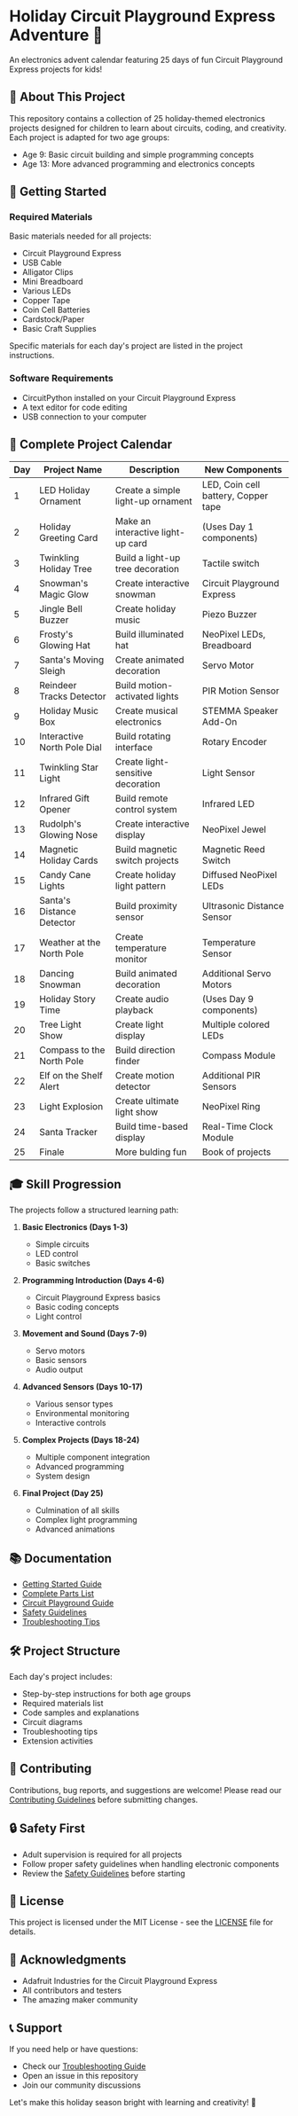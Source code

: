# Holiday Circuit Playground Express Adventure 🎄

An electronics advent calendar featuring 25 days of fun Circuit Playground Express projects for kids!

## 🎯 About This Project
This repository contains a collection of 25 holiday-themed electronics projects designed for children to learn about circuits, coding, and creativity. Each project is adapted for two age groups:
- Age 9: Basic circuit building and simple programming concepts
- Age 13: More advanced programming and electronics concepts

## 🚀 Getting Started

### Required Materials
Basic materials needed for all projects:
- Circuit Playground Express
- USB Cable
- Alligator Clips
- Mini Breadboard
- Various LEDs
- Copper Tape
- Coin Cell Batteries
- Cardstock/Paper
- Basic Craft Supplies

Specific materials for each day's project are listed in the project instructions.

### Software Requirements
- CircuitPython installed on your Circuit Playground Express
- A text editor for code editing
- USB connection to your computer

## 📅 Complete Project Calendar

| Day | Project Name | Description | New Components |
|-----|--------------|-------------|----------------|
| 1 | LED Holiday Ornament | Create a simple light-up ornament | LED, Coin cell battery, Copper tape |
| 2 | Holiday Greeting Card | Make an interactive light-up card | (Uses Day 1 components) |
| 3 | Twinkling Holiday Tree | Build a light-up tree decoration | Tactile switch |
| 4 | Snowman's Magic Glow | Create interactive snowman | Circuit Playground Express |
| 5 | Jingle Bell Buzzer | Create holiday music | Piezo Buzzer |
| 6 | Frosty's Glowing Hat | Build illuminated hat | NeoPixel LEDs, Breadboard |
| 7 | Santa's Moving Sleigh | Create animated decoration | Servo Motor |
| 8 | Reindeer Tracks Detector | Build motion-activated lights | PIR Motion Sensor |
| 9 | Holiday Music Box | Create musical electronics | STEMMA Speaker Add-On |
| 10 | Interactive North Pole Dial | Build rotating interface | Rotary Encoder |
| 11 | Twinkling Star Light | Create light-sensitive decoration | Light Sensor |
| 12 | Infrared Gift Opener | Build remote control system | Infrared LED |
| 13 | Rudolph's Glowing Nose | Create interactive display | NeoPixel Jewel |
| 14 | Magnetic Holiday Cards | Build magnetic switch projects | Magnetic Reed Switch |
| 15 | Candy Cane Lights | Create holiday light pattern | Diffused NeoPixel LEDs |
| 16 | Santa's Distance Detector | Build proximity sensor | Ultrasonic Distance Sensor |
| 17 | Weather at the North Pole | Create temperature monitor | Temperature Sensor |
| 18 | Dancing Snowman | Build animated decoration | Additional Servo Motors |
| 19 | Holiday Story Time | Create audio playback | (Uses Day 9 components) |
| 20 | Tree Light Show | Create light display | Multiple colored LEDs |
| 21 | Compass to the North Pole | Build direction finder | Compass Module |
| 22 | Elf on the Shelf Alert | Create motion detector | Additional PIR Sensors |
| 23 | Light Explosion | Create ultimate light show | NeoPixel Ring |
| 24 | Santa Tracker | Build time-based display | Real-Time Clock Module |
| 25 | Finale | More bulding fun | Book of projects |

## 🎓 Skill Progression

The projects follow a structured learning path:

1. **Basic Electronics (Days 1-3)**
   - Simple circuits
   - LED control
   - Basic switches

2. **Programming Introduction (Days 4-6)**
   - Circuit Playground Express basics
   - Basic coding concepts
   - Light control

3. **Movement and Sound (Days 7-9)**
   - Servo motors
   - Basic sensors
   - Audio output

4. **Advanced Sensors (Days 10-17)**
   - Various sensor types
   - Environmental monitoring
   - Interactive controls

5. **Complex Projects (Days 18-24)**
   - Multiple component integration
   - Advanced programming
   - System design

6. **Final Project (Day 25)**
   - Culmination of all skills
   - Complex light programming
   - Advanced animations

## 📚 Documentation
- [Getting Started Guide](docs/getting-started.md)
- [Complete Parts List](resources/parts-list.md)
- [Circuit Playground Guide](resources/circuit-playground-guide.md)
- [Safety Guidelines](resources/safety-guidelines.md)
- [Troubleshooting Tips](docs/troubleshooting.md)

## 🛠️ Project Structure
Each day's project includes:
- Step-by-step instructions for both age groups
- Required materials list
- Code samples and explanations
- Circuit diagrams
- Troubleshooting tips
- Extension activities

## 👥 Contributing
Contributions, bug reports, and suggestions are welcome! Please read our [Contributing Guidelines](CONTRIBUTING.md) before submitting changes.

## 🔒 Safety First
- Adult supervision is required for all projects
- Follow proper safety guidelines when handling electronic components
- Review the [Safety Guidelines](resources/safety-guidelines.md) before starting

## 📝 License
This project is licensed under the MIT License - see the [LICENSE](LICENSE) file for details.

## 🙏 Acknowledgments
- Adafruit Industries for the Circuit Playground Express
- All contributors and testers
- The amazing maker community

## 📞 Support
If you need help or have questions:
- Check our [Troubleshooting Guide](docs/troubleshooting.md)
- Open an issue in this repository
- Join our community discussions

Let's make this holiday season bright with learning and creativity! 🌟
